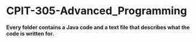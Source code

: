 # CPIT-305-Advanced_Programming
**Every folder contains a Java code and a text file that describes what the code is written for.**
